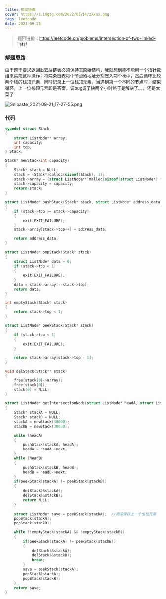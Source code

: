```yaml
---
title: 相交链表
cover: https://i.imgtg.com/2022/05/14/zXxax.png
tags: leetcode
date: 2021-09-21
---
```

> 题目链接：https://leetcode.cn/problems/intersection-of-two-linked-lists/

### 解题思路

由于题干要求返回出去后链表必须保持其原始结构，我就想到能不能用一个指针数组来实现这种操作：将两条链表每个节点的地址分别压入两个栈中，然后循环比较两个栈的栈顶元素，同时记录上一位栈顶元素。当遇到第一个不同的节点时，结束循环，上一位栈顶元素即是答案。调bug调了快两个小时终于是解决了。。。还是太菜了

![Snipaste_2021-09-21_17-27-55.png](https://pic.leetcode-cn.com/1632216486-dpjFvY-Snipaste_2021-09-21_17-27-55.png)

### 代码

```c
typedef struct Stack
{
    struct ListNode** array;
    int capacity;
    int top;
} Stack;

Stack* newStack(int capacity)
{
    Stack* stack = NULL;
    stack = (Stack*)calloc(sizeof(Stack), 1);
    stack->array = (struct ListNode**)malloc(sizeof(struct ListNode*) * capacity);
    stack->capacity = capacity;
    return stack;
}

struct ListNode* pushStack(Stack* stack, struct ListNode* address_data)
{
    if (stack->top >= stack->capacity)
    {
        exit(EXIT_FAILURE);
    }
    stack->array[stack->top++] = address_data;

    return address_data;
}

struct ListNode* popStack(Stack* stack)
{
    struct ListNode* data = 0;
    if (stack->top < 1)
    {
        exit(EXIT_FAILURE);
    }
    data = stack->array[--stack->top];
    return data;
}

int emptyStack(Stack* stack)
{
    return stack->top < 1;
}

struct ListNode* peekStack(Stack* stack)
{
    if (stack->top < 1)
    {
        exit(EXIT_FAILURE);
    }

    return stack->array[stack->top - 1];
}

void delStack(Stack** stack)
{
    free(stack[0]->array);
    free(stack[0]);
    stack[0] = NULL;
}

struct ListNode* getIntersectionNode(struct ListNode* headA, struct ListNode* headB)
{
    Stack* stackA = NULL;
    Stack* stackB = NULL;
    stackA = newStack(30000);
    stackB = newStack(30000);

    while (headA)
    {
        pushStack(stackA, headA);
        headA = headA->next;
    }
    while (headB)
    {
        pushStack(stackB, headB);
        headB = headB->next;
    }
    if(peekStack(stackA) != peekStack(stackB))
    {
        delStack(&stackA);
        delStack(&stackB);
        return NULL;
    }
  
    struct ListNode* save = peekStack(stackA);  //用来保存上一个出栈元素
    popStack(stackA);
    popStack(stackB);
  
    while (!emptyStack(stackA) && !emptyStack(stackB))
    {
        if(peekStack(stackA) != peekStack(stackB))
        {
            delStack(&stackA);
            delStack(&stackB);
            break;
        }
        save = peekStack(stackA);
        popStack(stackA);
        popStack(stackB);
    }
    return save;
}
```
